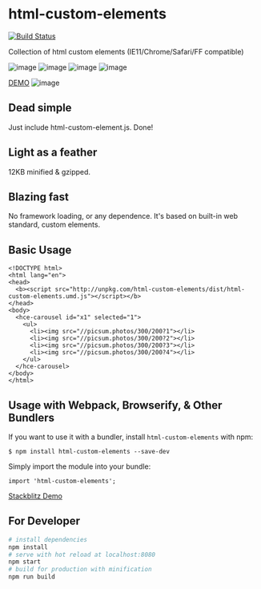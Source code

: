 # html-custom-elements

[![Build Status](https://travis-ci.org/allenhwkim/html-custom-elements.png)](https://travis-ci.org/allenhwkim/html-custom-elements)

Collection of html custom elements (IE11/Chrome/Safari/FF compatible)

![image](https://user-images.githubusercontent.com/1437734/46240499-8fbebf00-c376-11e8-9c59-04f7a6b3469d.png) ![image](https://user-images.githubusercontent.com/1437734/46240506-a8c77000-c376-11e8-9e89-a410ce0563ff.png) ![image](https://user-images.githubusercontent.com/1437734/46240509-b54bc880-c376-11e8-98ea-52a708780d2f.png) ![image](https://user-images.githubusercontent.com/1437734/46240513-bf6dc700-c376-11e8-9f9d-2c70a7b22aa7.png)

[DEMO](https://allenhwkim.github.io/html-custom-elements/#home)
![image](https://user-images.githubusercontent.com/1437734/54254491-45975780-452a-11e9-8d03-38adb4545d65.png)

## Dead simple
Just include html-custom-element.js. Done!
## Light as a feather
12KB minified & gzipped.
## Blazing fast
No framework loading, or any dependence. It's based on built-in web standard, custom elements.
## Basic Usage
```
<!DOCTYPE html>
<html lang="en">
<head>
  <b><script src="http://unpkg.com/html-custom-elements/dist/html-custom-elements.umd.js"></script></b>
</head>
<body>
  <hce-carousel id="x1" selected="1">
    <ul>
      <li><img src="//picsum.photos/300/200?1"></li>
      <li><img src="//picsum.photos/300/200?2"></li>
      <li><img src="//picsum.photos/300/200?3"></li>
      <li><img src="//picsum.photos/300/200?4"></li>
    </ul>
  </hce-carousel>
</body>
</html>
```

## Usage with Webpack, Browserify, & Other Bundlers
If you want to use it with a bundler, install `html-custom-elements` with npm:
```
$ npm install html-custom-elements --save-dev
```
Simply import the module into your bundle:
```
import 'html-custom-elements';
```
[Stackblitz Demo](https://stackblitz.com/edit/hce-basic-usage)

## For Developer

``` bash
# install dependencies
npm install
# serve with hot reload at localhost:8080
npm start
# build for production with minification
npm run build
```
